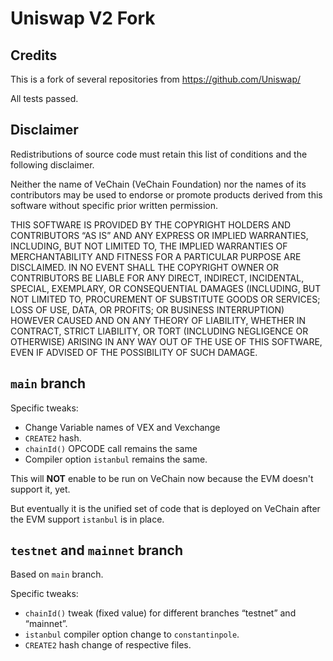 # Uniswap V2 Fork

## Credits
This is a fork of several repositories from https://github.com/Uniswap/

All tests passed.

## Disclaimer
Redistributions of source code must retain this list of conditions and the following disclaimer.

Neither the name of VeChain (VeChain Foundation) nor the names of its contributors may be used to endorse or promote products derived from this software without specific prior written permission.

THIS SOFTWARE IS PROVIDED BY THE COPYRIGHT HOLDERS AND CONTRIBUTORS “AS IS” AND ANY EXPRESS OR IMPLIED WARRANTIES, INCLUDING, BUT NOT LIMITED TO, THE IMPLIED WARRANTIES OF MERCHANTABILITY AND FITNESS FOR A PARTICULAR PURPOSE ARE DISCLAIMED. IN NO EVENT SHALL THE COPYRIGHT OWNER OR CONTRIBUTORS BE LIABLE FOR ANY DIRECT, INDIRECT, INCIDENTAL, SPECIAL, EXEMPLARY, OR CONSEQUENTIAL DAMAGES (INCLUDING, BUT NOT LIMITED TO, PROCUREMENT OF SUBSTITUTE GOODS OR SERVICES; LOSS OF USE, DATA, OR PROFITS; OR BUSINESS INTERRUPTION) HOWEVER CAUSED AND ON ANY THEORY OF LIABILITY, WHETHER IN CONTRACT, STRICT LIABILITY, OR TORT (INCLUDING NEGLIGENCE OR OTHERWISE) ARISING IN ANY WAY OUT OF THE USE OF THIS SOFTWARE, EVEN IF ADVISED OF THE POSSIBILITY OF SUCH DAMAGE.

## `main` branch

Specific tweaks:
- Change Variable names of VEX and Vexchange
- `CREATE2` hash. 
- `chainId()` OPCODE call remains the same
- Compiler option `istanbul` remains the same.

This will **NOT** enable to be run on VeChain now because the EVM doesn't support it, yet.

But eventually it is the unified set of code that is deployed on VeChain after the EVM support `istanbul` is in place.

## `testnet` and `mainnet` branch
Based on `main` branch.

Specific tweaks: 
- `chainId()` tweak (fixed value) for different branches “testnet” and “mainnet”.
- `istanbul` compiler option change to `constantinpole`.
- `CREATE2` hash change of respective files.